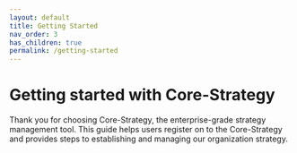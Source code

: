 ```yaml
---
layout: default
title: Getting Started
nav_order: 3
has_children: true
permalink: /getting-started
---
```


# Getting started with Core-Strategy

Thank you for choosing Core-Strategy, the enterprise-grade strategy management tool. This guide helps users register on to the Core-Strategy and provides steps to establishing and managing our organization strategy.
